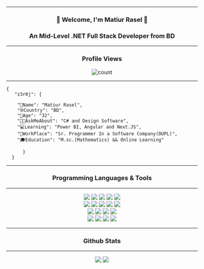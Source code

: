 <hr/>
<h3 align='center'>👋 Welcome, I'm Matiur Rasel 🎁</h3>
<h3 align='center'>An Mid-Level .NET Full Stack Developer from BD </h3>
<hr/>
<div align="center">
	<h3 align="center">Profile Views</h3>
	<img src="https://profile-counter.glitch.me/matiurrasel/count.svg" alt="count"/>
</div>
<hr/>

<div>
	
    {
	   "z3r0j": {
	
		"📝Name": "Matiur Rasel",
		"🌐Country": "BD",
		"🧔Age": "32",
		"👨‍💻AskMeAbout": "C# and Design Software",
		"💻Learning": "Power BI, Angular and Next.JS",
		"🏦WorkPlace": "Sr. Programmer In a Software Company(DUPL)",
		"🎓Education": "M.sc.(Mathematics) && Online Learning"
	
	      }
      }
	
</div>
<hr/>
<h3 align='center'>Programming Languages & Tools</h3>
<hr/>
<div align='center'>
<img src="https://img.shields.io/static/v1?logo=html5&label=%20&message=HTML%205&color=orange&logoColor=white&style=for-the-badge"/>
<img src="https://img.shields.io/static/v1?logo=css3&label=%20&message=CSS3&color=blue&logoColor=white&style=for-the-badge">
<img src="https://img.shields.io/static/v1?logo=javascript&label=%20&message=JAVASCRIPT&color=black&logoColor=yellow&style=for-the-badge"/>
<img src="https://img.shields.io/static/v1?logo=jquery&label=%20&message=JQUERY&color=white&logoColor=blue&style=for-the-badge"/>
<img src="https://img.shields.io/static/v1?logo=bootstrap&label=%20&message=Bootstrap&color=blue&logoColor=white&style=for-the-badge"/>
</div>

<div align="center">
<img src="https://img.shields.io/static/v1?logo=JSON%20web%20tokens&label=%20&message=JWT&color=black&logoColor=white&style=for-the-badge"/>
<img src="https://img.shields.io/static/v1?logo=typescript&label=%20&message=TypeScript&color=blue&logoColor=white&style=for-the-badge"/>
<img src="https://img.shields.io/static/v1?logo=csharp&label=%20&message=C%20SHARP&color=black&logoColor=purple&style=for-the-badge"/>
<img src="https://img.shields.io/static/v1?logo=visual%20studio&label=%20&message=Visual%20Studio&color=purple&logoColor=white&style=for-the-badge"/>
<img src="https://img.shields.io/static/v1?logo=visual%20studio%20code&label=%20&message=VS%20Code&color=blue&logoColor=white&style=for-the-badge"/>
</div>

<div align='center'>
<img src="https://img.shields.io/static/v1?logo=next.js&label=%20&message=NEXTJS&color=black&logoColor=blue&style=for-the-badge"/>
<img src="https://img.shields.io/static/v1?logo=node.js&label=%20&message=Node.js&color=black&logoColor=green&style=for-the-badge"/>
<img src="https://img.shields.io/static/v1?logo=dotnet&label=%20&message=.NET%20CORE&color=purple&logoColor=white&style=for-the-badge"/>
<img src="https://img.shields.io/static/v1?logo=microsoft%20sql%20server&label=%20&message=Microsoft%20SQL%20Server&color=red&logoColor=white&style=for-the-badge">
</div>

<div align="center">
<img src="https://img.shields.io/static/v1?logo=angular&label=%20&message=ANGULAR&color=lightgray&logoColor=black&style=for-the-badge"/>
<img src="https://img.shields.io/static/v1?logo=git&label=%20&message=GIT&color=orange&logoColor=white&style=for-the-badge"/>
<img src="https://img.shields.io/static/v1?logo=github&label=%20&message=GITHUB&color=black&logoColor=white&style=for-the-badge"/>
<img src="https://img.shields.io/static/v1?logo=npm&label=%20&message=NPM&color=darkred&logoColor=red&style=for-the-badge"/>
</div>

<hr/>
<h3 align='center'>Github Stats</h3>
<hr/>
<div align='center'>
<img src='https://github-readme-stats.vercel.app/api/top-langs/?username=matiurrasel&langs_count=7&layout=compact&theme=merko'/>
<img src='https://github-readme-stats.vercel.app/api?username=matiurrasel&show_icons=true&count_private=true&theme=merko'/>
</div>
